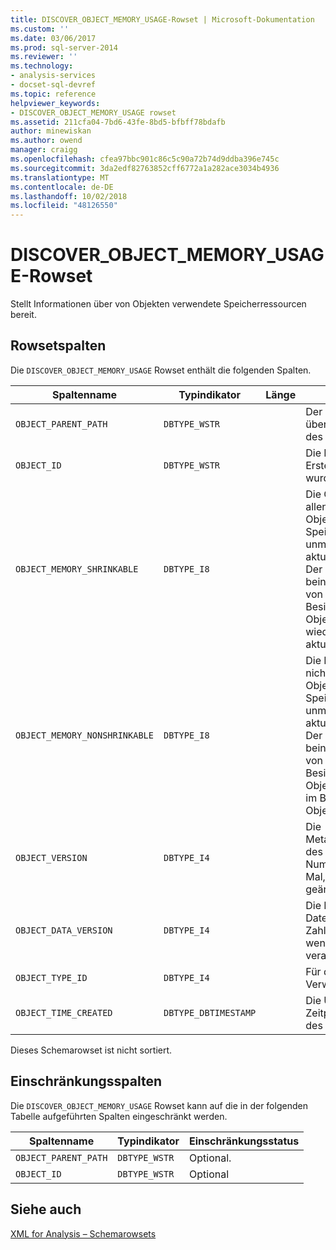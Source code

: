 ```yaml
---
title: DISCOVER_OBJECT_MEMORY_USAGE-Rowset | Microsoft-Dokumentation
ms.custom: ''
ms.date: 03/06/2017
ms.prod: sql-server-2014
ms.reviewer: ''
ms.technology:
- analysis-services
- docset-sql-devref
ms.topic: reference
helpviewer_keywords:
- DISCOVER_OBJECT_MEMORY_USAGE rowset
ms.assetid: 211cfa04-7bd6-43fe-8bd5-bfbff78bdafb
author: minewiskan
ms.author: owend
manager: craigg
ms.openlocfilehash: cfea97bbc901c86c5c90a72b74d9ddba396e745c
ms.sourcegitcommit: 3da2edf82763852cff6772a1a282ace3034b4936
ms.translationtype: MT
ms.contentlocale: de-DE
ms.lasthandoff: 10/02/2018
ms.locfileid: "48126550"
---
```

# <a name="discoverobjectmemoryusage-rowset"></a>DISCOVER_OBJECT_MEMORY_USAGE-Rowset
  Stellt Informationen über von Objekten verwendete Speicherressourcen bereit.  
  
## <a name="rowset-columns"></a>Rowsetspalten  
 Die `DISCOVER_OBJECT_MEMORY_USAGE` Rowset enthält die folgenden Spalten.  
  
|Spaltenname|Typindikator|Länge|Description|  
|-----------------|--------------------|------------|-----------------|  
|`OBJECT_PARENT_PATH`|`DBTYPE_WSTR`||Der Pfad zu dem übergeordneten Element des aktuellen Objekts.|  
|`OBJECT_ID`|`DBTYPE_WSTR`||Die ID des Objekts, die zur Erstellungszeit definiert wurde.|  
|`OBJECT_MEMORY_SHRINKABLE`|`DBTYPE_I8`||Die Gesamtmenge des von allen verkleinerbaren Objekten verwendeten Speichers (Bytes), die sich unmittelbar im Besitz des aktuellen Objekts befinden. Der aktuelle Wert beinhaltet keinen Speicher von Objekten, die sich im Besitz von benannten Objekten befinden, die sich wiederum im Besitz des aktuellen Objekts befinden.|  
|`OBJECT_MEMORY_NONSHRINKABLE`|`DBTYPE_I8`||Die Menge des von allen nicht verkleinerbaren Objekten verwendeten Speichers (Bytes), die sich unmittelbar im Besitz des aktuellen Objekts befinden. Der aktuelle Wert beinhaltet keinen Speicher von Objekten, die sich im Besitz von benannten Objekten befinden, die sich im Besitz des aktuellen Objekts befinden.|  
|`OBJECT_VERSION`|`DBTYPE_I4`||Die Metadatenversionsnummer des Objekts. Diese Nummer ändert sich jedes Mal, wenn das Objekt geändert wird.|  
|`OBJECT_DATA_VERSION`|`DBTYPE_I4`||Die Herkunftszahl der Daten in dem Objekt. Diese Zahl erhöht sich jedes Mal, wenn das Objekt verarbeitet wird.|  
|`OBJECT_TYPE_ID`|`DBTYPE_I4`||Für die interne Verwendung vorgesehen.|  
|`OBJECT_TIME_CREATED`|`DBTYPE_DBTIMESTAMP`||Die UTC-Serverzeit zum Zeitpunkt der Erstellung des Objekts.|  
  
 Dieses Schemarowset ist nicht sortiert.  
  
## <a name="restriction-columns"></a>Einschränkungsspalten  
 Die `DISCOVER_OBJECT_MEMORY_USAGE` Rowset kann auf die in der folgenden Tabelle aufgeführten Spalten eingeschränkt werden.  
  
|Spaltenname|Typindikator|Einschränkungsstatus|  
|-----------------|--------------------|-----------------------|  
|`OBJECT_PARENT_PATH`|`DBTYPE_WSTR`|Optional.|  
|`OBJECT_ID`|`DBTYPE_WSTR`|Optional|  
  
## <a name="see-also"></a>Siehe auch  
 [XML for Analysis – Schemarowsets](xml-for-analysis-schema-rowsets.md)  
  
  
